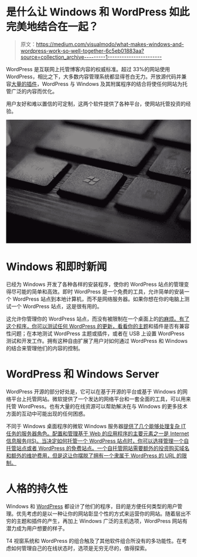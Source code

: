 # 是什么让 Windows 和 WordPress 如此完美地结合在一起？

> 原文：<https://medium.com/visualmodo/what-makes-windows-and-wordpress-work-so-well-together-6c5eb01883aa?source=collection_archive---------1----------------------->

WordPress 是互联网上托管博客内容的权威标准。超过 33%的网站使用 WordPress，相比之下，大多数内容管理系统都显得苍白无力。开放源代码并兼容[大量的插件](https://visualmodo.com/seo-tools-for-writers-and-bloggers/)，WordPress 与 Windows 及其附属程序的结合将使任何网站为托管广泛的内容而优化。

用户友好和难以置信的可定制，这两个软件提供了各种平台，使网站托管投资的经验。

![](img/e04f480d29434d2d78054fde73d65ae2.png)

# Windows 和即时新闻

已经为 Windows 开发了各种各样的安装程序，使你的 WordPress 站点的管理变得尽可能的简单和高效。即时 WordPress 是一个免费的工具，允许简单的安装一个 WordPress 站点到本地计算机，而不是网络服务器。如果你想在你的电脑上测试一个 WordPress 站点，这是很有用的。

这允许你管理你的 WordPress 站点，而没有被限制在一个桌面上的[的麻烦。有了这个程序，你可以测试任何 WordPress 的更新，看看你的](https://www.betterhostreview.com/instant-wordpress.html)[主题](https://visualmodo.com/wordpress-themes/)和插件是否有兼容性问题；在本地测试 WordPress 主题或插件，或者在 USB 上设置 WordPress 测试和开发工作。拥有这种自由扩展了用户对如何通过 WordPress 和 Windows 的结合来管理他们的内容的控制。

# WordPress 和 Windows Server

WordPress 开源的部分好处是，它可以在基于开源的平台或基于 Windows 的网络平台上托管网站。微软提供了一个发达的网络平台和一套全面的工具，可以用来托管 WordPress。也有大量的在线资源可以帮助解决在与 Windows 的更多技术方面的互动中可能出现的任何困惑。

不同于 Windows 桌面程序的微软 Windows 服务器[提供了几个能够处理复杂 IT 任务的服务器角色。配置和管理基于 Web 的应用程序的主要元素之一是 Internet 信息服务(IIS)。当决定如何托管一个 WordPress 站点时，你可以选择管理一个自托管站点或者 WordPress 的免费站点。一个自托管网站需要额外的投资购买域名和额外的维护费用，但是这让你摆脱了拥有一个隶属于 WordPress 的 URL 的限制。](https://www.howtogeek.com/404763/whats-the-difference-between-windows-and-windows-server/)

# 人格的持久性

Windows 和 [WordPress](https://wordpress.org/) 都设计了他们的程序，目的是方便任何类型的用户管理。优先考虑的是以一种让你的网站彰显个性的方式来运营你的网站。随着层出不穷的主题和插件的产生，再加上 Windows 广泛的主机选项，WordPress 网站有潜力成为用户想要的样子。

T4 视窗系统和 WordPress 的组合触及了其他软件组合所没有的多功能性。在考虑如何管理自己的在线状态时，选项是无穷无尽的，值得探索。